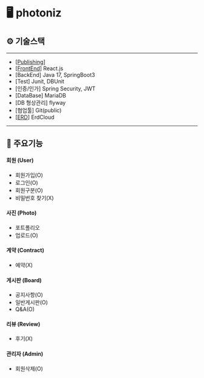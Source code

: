 # 🖥️ photoniz

## ⚙️ 기술스택 

---

- [[Publishing](https://demos.creative-tim.com/now-ui-dashboard-react/#/dashboard)]
- [[FrontEnd](https://github.com/laveberry/photoniz_front)] React.js 
- [BackEnd] Java 17, SpringBoot3
- [Test] Junit, DBUnit
- [인증/인가] Spring Security, JWT
- [DataBase] MariaDB
- [DB 형상관리] flyway
- [협업툴] Git(public)
- [[ERD](https://erdcloud.com)] ErdCloud
----

## 📌 주요기능
#### 회원 (User)
- 회원가입(O)
- 로그인(O)
- 회원구분(O)
- 비밀번호 찾기(X)
#### 사진 (Photo)
- 포트폴리오
- 업로드(O)
#### 계약 (Contract)
- 예약(X)
#### 게시판 (Board)
- 공지사항(O)
- 일반게시판(O)
- Q&A(O)
#### 리뷰 (Review)
- 후기(X)
#### 관리자 (Admin)
- 회원삭제(O)

